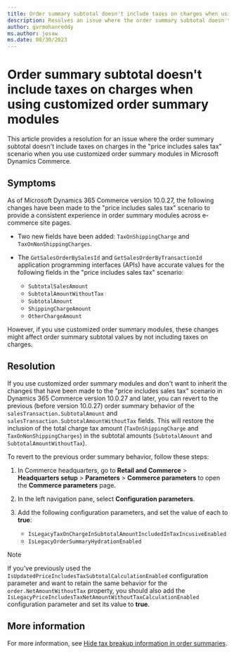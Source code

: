 ```yaml
---
title: Order summary subtotal doesn't include taxes on charges when using customized order summary modules
description: Resolves an issue where the order summary subtotal doesn't include taxes on charges in the price includes sales tax scenario in Microsoft Dynamics Commerce.
author: gvrmohanreddy
ms.author: josaw
ms.date: 08/30/2023
---
```

# Order summary subtotal doesn't include taxes on charges when using customized order summary modules

This article provides a resolution for an issue where the order summary subtotal doesn't include taxes on charges in the "price includes sales tax" scenario when you use customized order summary modules in Microsoft Dynamics Commerce.

## Symptoms

As of Microsoft Dynamics 365 Commerce version 10.0.27, the following changes have been made to the "price includes sales tax" scenario to provide a consistent experience in order summary modules across e-commerce site pages.

- Two new fields have been added: `TaxOnShippingCharge` and `TaxOnNonShippingCharges`.
- The `GetSalesOrderBySalesId` and `GetSalesOrderByTransactionId` application programming interfaces (APIs) have accurate values for the following fields in the "price includes sales tax" scenario:

  - `SubtotalSalesAmount`
  - `SubtotalAmountWithoutTax`
  - `SubtotalAmount`
  - `ShippingChargeAmount`
  - `OtherChargeAmount`

However, if you use customized order summary modules, these changes might affect order summary subtotal values by not including taxes on charges.

## Resolution

If you use customized order summary modules and don't want to inherit the changes that have been made to the "price includes sales tax" scenario in Dynamics 365 Commerce version 10.0.27 and later, you can revert to the previous (before version 10.0.27) order summary behavior of the `salesTransaction.SubtotalAmount` and `salesTransaction.SubtotalAmountWithoutTax` fields. This will restore the inclusion of the total charge tax amount (`TaxOnShippingCharge` and `TaxOnNonShippingCharges`) in the subtotal amounts (`SubtotalAmount` and `SubtotalAmountWithoutTax`).

To revert to the previous order summary behavior, follow these steps:

1. In Commerce headquarters, go to **Retail and Commerce** > **Headquarters setup** > **Parameters** > **Commerce parameters** to open the **Commerce parameters** page.
1. In the left navigation pane, select **Configuration parameters**.
1. Add the following configuration parameters, and set the value of each to **true**:

    - `IsLegacyTaxOnChargeInSubtotalAmountIncludedInTaxIncusiveEnabled`
    - `IsLegacyOrderSummaryHydrationEnabled`

> [!NOTE]
> If you've previously used the `IsUpdatedPriceIncludesTaxSubtotalCalculationEnabled` configuration parameter and want to retain the same behavior for the `order.NetAmountWithoutTax` property, you should also add the `IsLegacyPriceIncludesTaxNetAmountWithoutTaxCalculationEnabled` configuration parameter and set its value to **true**.

## More information

For more information, see [Hide tax breakup information in order summaries](/dynamics365/commerce/hide-taxes-breakup).
